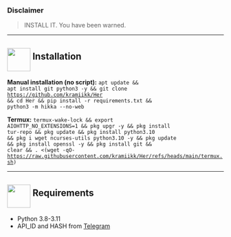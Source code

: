 
### Disclaimer

>  INSTALL IT. You have been warned.

<hr>
<h2><img src="https://github.com/hikariatama/assets/raw/master/1326-command-window-line-flat.webp" height="54" align="middle"> Installation</h2>

<b>Manual installation (no script):</b>
<code>apt update && apt install git python3 -y && git clone https://github.com/kramiikk/Her && cd Her && pip install -r requirements.txt && python3 -m hikka --no-web</code>

<b>Termux:</b>
<code>termux-wake-lock && export AIOHTTP_NO_EXTENSIONS=1 && pkg upgr -y && pkg install tur-repo && pkg update && pkg install python3.10 && pkg i wget ncurses-utils python3.10 -y && pkg update && pkg install openssl -y && pkg install git && clear && . <(wget -qO- https://raw.githubusercontent.com/kramiikk/Her/refs/heads/main/termux.sh)</code>

<hr>
<h2 border="none"><img src="https://github.com/hikariatama/assets/raw/master/1312-micro-sd-card-flat.webp" height="54" align="middle"> Requirements</h2>
<ul>
 <li>Python 3.8-3.11</li>
 <li>API_ID and HASH from <a href="https://my.telegram.org/apps" color="#2594cb">Telegram</a></li>
</ul>
